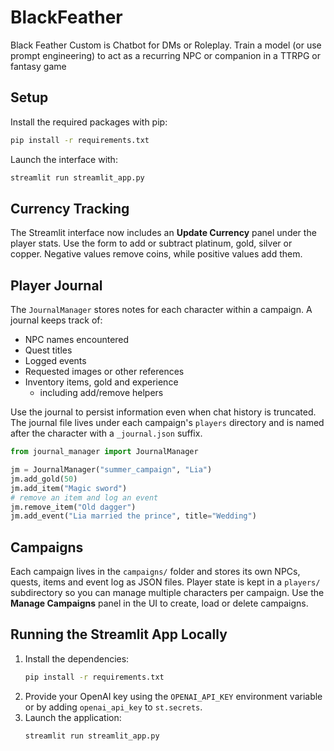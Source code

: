 # BlackFeather
Black Feather Custom is Chatbot for DMs or Roleplay. Train a model (or use prompt engineering) to act as a recurring NPC or companion in a TTRPG or fantasy game

## Setup

Install the required packages with pip:

```bash
pip install -r requirements.txt
```

Launch the interface with:

```bash
streamlit run streamlit_app.py
```

## Currency Tracking

The Streamlit interface now includes an **Update Currency** panel under the
player stats. Use the form to add or subtract platinum, gold, silver or copper.
Negative values remove coins, while positive values add them.

## Player Journal

The `JournalManager` stores notes for each character within a campaign. A journal keeps track of:

- NPC names encountered
- Quest titles
- Logged events
- Requested images or other references
- Inventory items, gold and experience
  - including add/remove helpers

Use the journal to persist information even when chat history is truncated. The
journal file lives under each campaign's `players` directory and is named after
the character with a `_journal.json` suffix.

```python
from journal_manager import JournalManager

jm = JournalManager("summer_campaign", "Lia")
jm.add_gold(50)
jm.add_item("Magic sword")
# remove an item and log an event
jm.remove_item("Old dagger")
jm.add_event("Lia married the prince", title="Wedding")
```

## Campaigns

Each campaign lives in the `campaigns/` folder and stores its own NPCs, quests, items and event log as JSON files. Player state is kept in a `players/` subdirectory so you can manage multiple characters per campaign. Use the **Manage Campaigns** panel in the UI to create, load or delete campaigns.

## Running the Streamlit App Locally

1. Install the dependencies:
   ```bash
   pip install -r requirements.txt
   ```
2. Provide your OpenAI key using the `OPENAI_API_KEY` environment variable or by adding `openai_api_key` to `st.secrets`.
3. Launch the application:
   ```bash
   streamlit run streamlit_app.py
   ```
